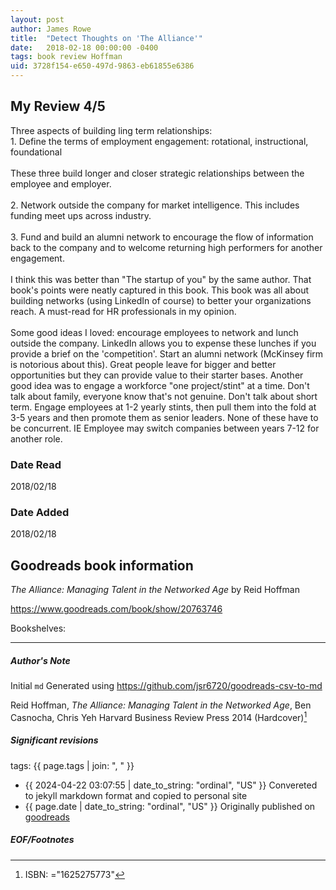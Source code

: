 ```yaml
---
layout: post
author: James Rowe
title:  "Detect Thoughts on 'The Alliance'"
date:   2018-02-18 00:00:00 -0400
tags: book review Hoffman 
uid: 3728f154-e650-497d-9863-eb61855e6386
---
```


<!-- highly dependent on how you personally use jekyll templates, and how you want this to show up -->
<!-- escape any jekyll keys with double brackets -->

## My Review 4/5

Three aspects of building ling term relationships:<br/>1. Define the terms of employment engagement: rotational, instructional, foundational<br/><br/>These three build longer and closer strategic relationships between the employee and employer. <br/><br/>2. Network outside the company for market intelligence. This includes funding meet ups across industry. <br/><br/>3. Fund and build an alumni network to encourage the flow of information back to the company and to welcome returning high performers for another engagement.<br/><br/>I think this was better than "The startup of you" by the same author. That book's points were neatly captured in this book. This book was all about building networks (using LinkedIn of course) to better your organizations reach. A must-read for HR professionals in my opinion. <br/><br/>Some good ideas I loved: encourage employees to network and lunch outside the company. LinkedIn allows you to expense these lunches if you provide a brief on the 'competition'. Start an alumni network (McKinsey firm is notorious about this). Great people leave for bigger and better opportunities but they can provide value to their starter bases. Another good idea was to engage a workforce "one project/stint" at a time. Don't talk about family, everyone know that's not genuine. Don't talk about short term. Engage employees at 1-2 yearly stints, then pull them into the fold at 3-5 years and then promote them as senior leaders. None of these have to be concurrent. IE Employee may switch companies between years 7-12 for another role.

### Date Read
2018/02/18

### Date Added
2018/02/18

## Goodreads book information

*The Alliance: Managing Talent in the Networked Age* by Reid Hoffman

https://www.goodreads.com/book/show/20763746

Bookshelves: 

---

##### Author's Note

Initial `md` Generated using https://github.com/jsr6720/goodreads-csv-to-md

Reid Hoffman, *The Alliance: Managing Talent in the Networked Age*, Ben Casnocha, Chris Yeh Harvard Business Review Press 2014 (Hardcover)[^1]

##### Significant revisions

tags: {{ page.tags | join: ", " }} <!-- todo move this somewhere -->

- {{ 2024-04-22 03:07:55 | date_to_string: "ordinal", "US" }} Convereted to jekyll markdown format and copied to personal site
- {{ page.date | date_to_string: "ordinal", "US" }} Originally published on [goodreads](https://www.goodreads.com)

##### EOF/Footnotes

[^1]: ISBN: ="1625275773"